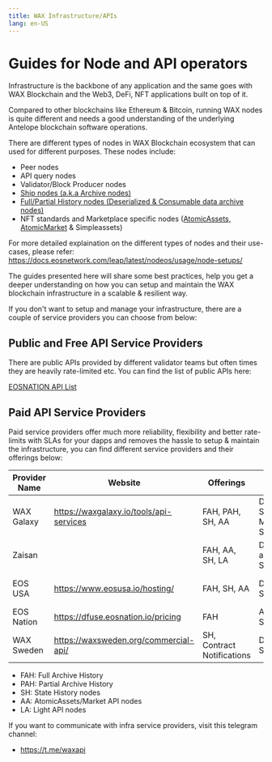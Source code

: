 ```yaml
---
title: WAX Infrastructure/APIs
lang: en-US
---
```


# Guides for Node and API operators

Infrastructure is the backbone of any application and the same goes with WAX Blockchain and the Web3, DeFi, NFT applications built on top of it.

Compared to other blockchains like Ethereum & Bitcoin, running WAX nodes is quite different and needs a good understanding of the underlying Antelope blockchain software operations.

There are different types of nodes in WAX Blockchain ecosystem that can used for different purposes. These nodes include:

- Peer nodes
- API query nodes
- Validator/Block Producer nodes
- [Ship nodes (a.k.a Archive nodes)](/en/wax-infrastructure/api-archive-guide)
- [Full/Partial History nodes (Deserialized & Consumable data archive nodes)](/en/wax-infrastructure/hyperion-guide)
- NFT standards and Marketplace specific nodes ([AtomicAssets, AtomicMarket](/en/wax-infrastructure/atomic-api-guide) & Simpleassets)

For more detailed explaination on the different types of nodes and their use-cases, please refer: https://docs.eosnetwork.com/leap/latest/nodeos/usage/node-setups/

The guides presented here will share some best practices, help you get a deeper understanding on how you can setup and maintain the WAX blockchain infrastructure in a scalable & resilient way.

If you don't want to setup and manage your infrastructure, there are a couple of service providers you can choose from below:

## Public and Free API Service Providers

There are public APIs provided by different validator teams but often times they are heavily rate-limited etc. You can find the list of public APIs here:

[EOSNATION API List](https://validate.eosnation.io/wax/reports/endpoints.html)

## Paid API Service Providers

Paid service providers offer much more reliability, flexibility and better rate-limits with SLAs for your dapps and removes the hassle to setup & maintain the infrastructure, you can find different service providers and their offerings below:

| Provider Name | Website                                 | Offerings                  | Offerings Type                               | Contact Information                                                  |
| ------------- | --------------------------------------- | -------------------------- | -------------------------------------------- | -------------------------------------------------------------------- |
| WAX Galaxy    | https://waxgalaxy.io/tools/api-services | FAH, PAH, SH, AA           | Dedicated Servers, API Metered Subscriptions | contact@waxgalaxy.io, Telegram ID: @sukeshtedla                      |
| Zaisan        |                                         | FAH, AA, SH, LA            | Dedicated and Shared Servers                 | Telegram ID: @dumplings_5                                            |
| EOS USA       | https://www.eosusa.io/hosting/          | FAH, SH, AA                | Dedicated Servers                            | https://www.eosusa.io/hosting/, Telegram ID: @EOSUSA_Michael         |
| EOS Nation    | https://dfuse.eosnation.io/pricing      | FAH                        | API Metered Subscriptions                    | [info@eosnation.io](mailto:info@eosnation.io), Telegram ID: @mdarwin |
| WAX Sweden    | https://waxsweden.org/commercial-api/   | SH, Contract Notifications | Dedicated Servers                            | https://t.me/eossweden                                               |

- FAH: Full Archive History
- PAH: Partial Archive History
- SH: State History nodes
- AA: AtomicAssets/Market API nodes
- LA: Light API nodes

If you want to communicate with infra service providers, visit this telegram channel:

- https://t.me/waxapi
